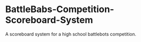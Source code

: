 # BattleBabs-Competition-Scoreboard-System
A scoreboard system for a high school battlebots competition.
